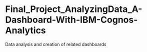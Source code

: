 # Final_Project_AnalyzingData_A-Dashboard-With-IBM-Cognos-Analytics
Data analysis and creation of related dashboards
